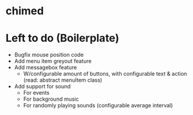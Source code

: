 chimed
======

# Left to do (Boilerplate)
- Bugfix mouse position code
- Add menu item greyout feature
- Add messagebox feature
  - W/configurable amount of buttons, with configurable text & action (read: abstract menuItem class)
- Add support for sound
  - For events
  - For background music
  - For randomly playing sounds (configurable average interval)
